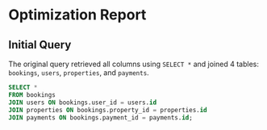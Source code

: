 # Optimization Report

## Initial Query
The original query retrieved all columns using `SELECT *` and joined 4 tables: `bookings`, `users`, `properties`, and `payments`.

```sql
SELECT *
FROM bookings
JOIN users ON bookings.user_id = users.id
JOIN properties ON bookings.property_id = properties.id
JOIN payments ON bookings.payment_id = payments.id;
